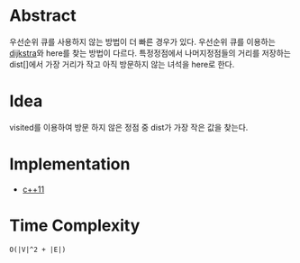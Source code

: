 # Abstract

우선순위 큐를 사용하지 않는 방법이 더 빠른 경우가 있다.  우선순위 큐를
이용하는 [dijkstra](graph_dijkstra.md)와 here를 찾는 방법이
다르다. 특정정점에서 나머지정점들의 거리를 저장하는 dist[]에서 가장
거리가 작고 아직 방문하지 않는 녀석을 here로 한다.

# Idea

visited를 이용하여 방문 하지 않은 정점 중 dist가 가장 작은 값을
찾는다.

# Implementation

* [c++11](a.cpp)

# Time Complexity

```
O(|V|^2 + |E|)
```
